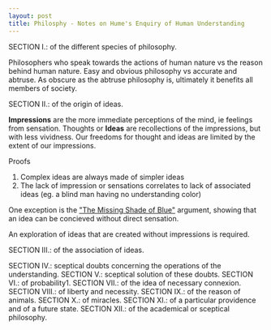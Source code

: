 ```yaml
---
layout: post
title: Philosphy - Notes on Hume's Enquiry of Human Understanding
---
```


SECTION I.: of the different species of philosophy.

Philosophers who speak towards the actions of human nature vs the reason behind human nature. Easy and obvious philosophy vs accurate and abtruse. As obscure as the abtruse philosophy is, ultimately it benefits all members of society. 

SECTION II.: of the origin of ideas.

**Impressions** are the more immediate perceptions of the mind, ie feelings from sensation. Thoughts or **Ideas** are recollections of the impressions, but with less vividness. Our freedoms for thought and ideas are limited by the extent of our impressions.

Proofs
1. Complex ideas are always made of simpler ideas
2. The lack of impression or sensations correlates to lack of associated ideas (eg. a blind man having no understanding color)

One exception is the ["The Missing Shade of Blue"](http://en.wikipedia.org/wiki/The_Missing_Shade_of_Blue) argument, showing that an idea can be concieved without direct sensation.

An exploration of ideas that are created without impressions is required.

SECTION III.: of the association of ideas.



SECTION IV.: sceptical doubts concerning the operations of the understanding.
SECTION V.: sceptical solution of these doubts.
SECTION VI.: of probability1.
SECTION VII.: of the idea of necessary connexion.
SECTION VIII.: of liberty and necessity.
SECTION IX.: of the reason of animals.
SECTION X.: of miracles.
SECTION XI.: of a particular providence and of a future state.
SECTION XII.: of the academical or sceptical philosophy.


